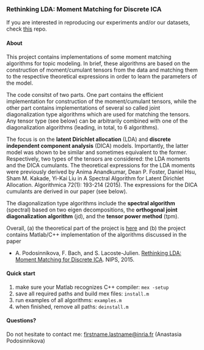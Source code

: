 ### Rethinking LDA: Moment Matching for Discrete ICA

If you are interested in reproducing our experiments and/or our datasets, check [this](https://github.com/anastasia-podosinnikova/dica) repo.


#### About
This project contains implementations of some moment matching algorithms for topic modeling. 
In brief, these algorithms are based on the construction of moment/cumulant tensors from the data
and matching them to the respective theoretical expressions in order to learn the parameters of the model.

The code consitst of two parts. One part contains the efficient implementation for construction of the moment/cumulant tensors, 
while the other part contains implementations of several so called joint diagonalization type algorithms which are used for matching the tensors. 
Any tensor type (see below) can be arbitrarily combined with one of the diagonalization algorithms (leading, in total, to 6 algorithms).

The focus is on the **latent Dirichlet allocation** (LDA) and **discrete independent component analysis** (DICA) models. 
Importantly, the latter model was shown to be similar and sometimes equivalent to the former.
Respectively, two types of the tensors are considered: the LDA moments and the DICA cumulants. 
The theoretical expressions for the LDA moments were previously derived by Anima Anandkumar, Dean P. Foster, Daniel Hsu, Sham M. Kakade, Yi-Kai Liu 
in A Spectral Algorithm for Latent Dirichlet Allocation. Algorithmica 72(1): 193-214 (2015). 
The expressions for the DICA cumulants are derived in our paper (see below).

The diagonalization type algorithms include the **spectral algorithm** (spectral) based on two eigen decompositions, 
the **orthogonal joint diagonalization algorithm** (jd), and the **tensor power method** (tpm).

Overall, (a) the theoretical part of the project is [here](http://www.di.ens.fr/~apodosin/dica-project.html) 
and (b) the project contains Matlab/C++ implementation of the algorithms discussed in the paper
* A. Podosinnikova, F. Bach, and S. Lacoste-Julien. [Rethinking LDA: Moment Matching for Discrete ICA](http://arxiv.org/abs/1507.01784). NIPS, 2015.



#### Quick start

1. make sure your Matlab recognizes C++ compiler: ```mex -setup```
2. save all required paths and build mex files: ```install.m```
3. run examples of all algorithms:  ```examples.m```
7. when finished, remove all paths: ```deinstall.m```


#### Questions?
Do not hesitate to contact me: firstname.lastname@inria.fr (Anastasia Podosinnikova)
